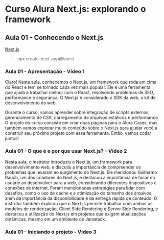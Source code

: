 # Curso Alura Next.js: explorando o framework

## Aula 01 - Conhecendo o Next.js

[Next.js](https://nextjs.org/)

> npx create-next-app@latest

### Aula 01 - Apresentação - Vídeo 1

Claro! Nesta aula, conhecemos o Next.js, um framework que roda em cima do React e tem se tornado cada vez mais popular. Ele é uma ferramenta que ajuda a trabalhar melhor com o React, resolvendo problemas de SEO, performance e segurança. O Next.js é considerado o SDK da web, o kit de desenvolvimento da web.

Durante o curso, vamos aprender sobre integração de scripts externos, gerenciamento de CSS, carregamento de arquivos estáticos e performance. O projeto do curso consiste em criar duas páginas para o Alura Cases, mas também vamos explorar muito conteúdo sobre o Next.js para ajudar você a construir seu próximo projeto com essa ferramenta. Então, vamos codar juntos!

### Aula 01 - O que é e por que usar Next.js? - Vídeo 2

Nesta aula, o instrutor introduziu o Next.js, um framework para desenvolvimento web, e discutiu a importância de compreender os problemas que levaram ao surgimento do Next.js. Ele mencionou Guillermo Rauch, um dos criadores do Next.js, e destacou a importância de focar no usuário ao desenvolver para a web, considerando diferentes dispositivos e conexões de internet. Foram mencionadas estratégias para lidar com desafios, como o uso de cache e a otimização do tamanho dos arquivos, além da importância da disponibilidade e da entrega rápida de conteúdo. O instrutor também explicou que o Next.js permite trabalhar com ambos os modelos de renderização, Client Side Rendering e Server Side Rendering, e destacou a utilização do Next.js em projetos que exigem atualizações dinâmicas, mesmo em um ambiente de Jamstack.

### Aula 01 - Iniciando o projeto - Vídeo 3
